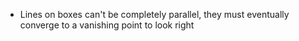 - Lines on boxes can't be completely parallel, they must eventually converge to a vanishing point to look right
